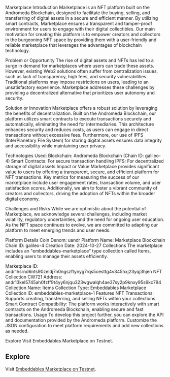 Marketplace
Introduction
Marketplace is an NFT platform built on the Andromeda Blockchain, designed to facilitate the buying, selling, and transferring of digital assets in a secure and efficient manner. By utilizing smart contracts, Marketplace ensures a transparent and tamper-proof environment for users to engage with their digital collectibles. Our main motivation for creating this platform is to empower creators and collectors in the burgeoning NFT space by providing them with a user-friendly and reliable marketplace that leverages the advantages of blockchain technology.

Problem or Opportunity
The rise of digital assets and NFTs has led to a surge in demand for marketplaces where users can trade these assets. However, existing Web2 solutions often suffer from centralization issues, such as lack of transparency, high fees, and security vulnerabilities. Traditional platforms may impose restrictions on users, leading to an unsatisfactory experience. Marketplace addresses these challenges by providing a decentralized alternative that prioritizes user autonomy and security.

Solution or Innovation
Marketplace offers a robust solution by leveraging the benefits of decentralization. Built on the Andromeda Blockchain, our platform utilizes smart contracts to execute transactions securely and automatically, eliminating the need for intermediaries. This architecture enhances security and reduces costs, as users can engage in direct transactions without excessive fees. Furthermore, our use of IPFS (InterPlanetary File System) for storing digital assets ensures data integrity and accessibility while maintaining user privacy.

Technologies Used:
Blockchain: Andromeda Blockchain (Chain ID: galileo-4)
Smart Contracts: For secure transaction handling
IPFS: For decentralized storage of digital assets
Impact or Value
Marketplace provides significant value to users by offering a transparent, secure, and efficient platform for NFT transactions. Key metrics for measuring the success of our marketplace include user engagement rates, transaction volume, and user satisfaction scores. Additionally, we aim to foster a vibrant community of creators and collectors, driving the adoption of NFTs within the broader digital economy.

Challenges and Risks
While we are optimistic about the potential of Marketplace, we acknowledge several challenges, including market volatility, regulatory uncertainties, and the need for ongoing user education. As the NFT space continues to evolve, we are committed to adapting our platform to meet emerging trends and user needs.

Platform Details
Coin Denom: uandr
Platform Name: Marketplace
Blockchain Chain ID: galileo-4
Creation Date: 2024-10-27
Collections
The marketplace includes an "embeddables-marketplace" type collection called Items, enabling users to manage their assets efficiently.

Marketplace ID: andr1hsrnd6nts90zeldj7n0ngszftynyg7rqs5cesttg4v345hxj23yqj3hjen
NFT Collection CW721 Address: andr13kel5745ah0fzff9t4yy6njqu323wgwalqh4ae37sy2p9knxy95s6kc794
Collection Name: Items
Collection Type: Embeddables Marketplace
Collection ID: embeddables-marketplace-1
Features
NFT Transactions: Supports creating, transferring, and selling NFTs within your collections.
Smart Contract Compatibility: The platform works interactively with smart contracts on the Andromeda Blockchain, enabling secure and fast transactions.
Usage
To develop this project further, you can explore the API and documentation provided by the Andromeda platform. Customize the JSON configuration to meet platform requirements and add new collections as needed.

Explore
Visit Embeddables Marketplace on Testnet.
## Explore
Visit [Embeddables Marketplace on Testnet](https://embeddables.testnet.andromedaprotocol.io/galileo-4/baba-marketplace).
